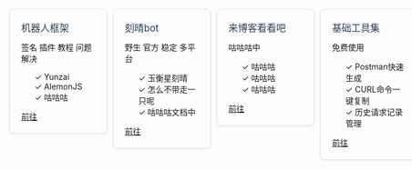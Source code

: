 <div class="horizontal-card-layout">
  <!-- 专业版 - 智能开发套件 -->
  <div class="feature-card">
    <div class="card-header">
      <ColorIcon icon="restfulFastRequest" />机器人框架
    </div>
    <div class="badges">
      <Badge vertical="baseline" color="#FC801D">签名</Badge>
      <Badge vertical="baseline" color="#BF41B6">插件</Badge>
      <Badge vertical="baseline" color="#BFA641">教程</Badge>
      <Badge vertical="baseline" color="#5C41BF">问题解决</Badge>            
    </div>
    <ul class="features">
      ✓ Yunzai<br>
      ✓ AlemonJS<br>
      ✓ 咕咕咕<br>
    </ul>
<div class="doc-sync">
  <a href="robot/">前往</a>
</div>    
  </div>

  <div class="feature-card">
    <div class="card-header">
      <ColorIcon icon="teamwork" />刻晴bot
    </div>
    <div class="badges">
      <Badge vertical="baseline" color="#087CFA">野生</Badge>
      <Badge vertical="baseline" color="#BF41B6">官方</Badge>
      <Badge vertical="baseline" color="#BFA641">稳定</Badge>
      <Badge vertical="baseline" color="#5C41BF">多平台</Badge>      
    </div>
    <ul class="features">
      ✓ 玉衡星刻晴<br>
      ✓ 怎么不带走一只呢<br>
      ✓ 咕咕咕文档中
    </ul>
<div class="doc-sync">
  <a href="刻晴机器人/">前往</a>
</div>    
  </div>

  <div class="feature-card">
    <div class="card-header">
      <ColorIcon icon="organizationalChart" />来博客看看吧
    </div>
    <div class="badges">
      <Badge vertical="baseline" color="#45b787">咕咕咕中</Badge>
    </div>
    <ul class="features">
      ✓ 咕咕咕<br>
      ✓ 咕咕咕<br>
      ✓ 咕咕咕
    </ul>
    <div class="doc-sync">
  <a href="/guide/features/apiDocSync.md">前往</a>
</div>
  </div>

  <div class="feature-card">
    <div class="card-header">
      <ColorIcon icon="basicTools" />基础工具集
    </div>
    <div class="badges">
      <Badge vertical="baseline" color="#07C3F2">免费使用</Badge>
    </div>
    <ul class="features">
      ✓ Postman快速生成<br>
      ✓ CURL命令一键复制<br>
      ✓ 历史请求记录管理
    </ul>
<div class="doc-sync">
  <a href="/guide/features/apiDocSync.md">前往</a>
</div>    
  </div>
</div>

<style>
/* 保持原有样式，移除链接卡片相关CSS */
.horizontal-card-layout {
  display: flex;
  justify-content: space-between;
  padding: 20px;
  box-sizing: border-box;
}

.feature-card {
  flex: 1 0 22%; /* 保证最小宽度 */
  max-width: 25%;
  margin: 0 5px;
  border: 1px solid #e0e0e0;
  border-radius: 8px;
  padding: 20px;
  box-shadow: 0 2px 4px rgba(0,0,0,0.05);
  height: 100%;
}

.card-header {
  margin-bottom: 12px;
  font-size: 1.2em;
  color: #2c3e50;
}

.badges {
  margin-bottom: 12px;
}

.features li {
  margin-bottom: 8px;
  line-height: 1.6;
}

/* 响应式适配 */
@media (max-width: 1200px) {
  .feature-card {
    flex: 1 0 28%;
    max-width: 30%;
  }
}

@media (max-width: 768px) {
  .horizontal-card-layout {
    flex-direction: column;
  }
  
  .feature-card {
    flex: 1 0 100%;
    max-width: 100%;
    margin: 15px 0;
  }
}
</style>
